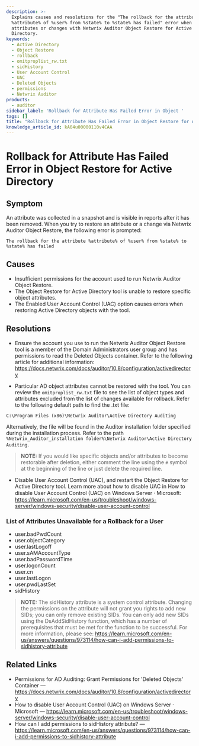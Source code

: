 ```yaml
---
description: >-
  Explains causes and resolutions for the "The rollback for the attribute
  %attribute% of %user% from %state% to %state% has failed" error when restoring
  attributes or changes with Netwrix Auditor Object Restore for Active
  Directory.
keywords:
  - Active Directory
  - Object Restore
  - rollback
  - omitproplist_rw.txt
  - sidHistory
  - User Account Control
  - UAC
  - Deleted Objects
  - permissions
  - Netwrix Auditor
products:
  - auditor
sidebar_label: 'Rollback for Attribute Has Failed Error in Object '
tags: []
title: "Rollback for Attribute Has Failed Error in Object Restore for Active Directory"
knowledge_article_id: kA04u00000110v4CAA
---
```


# Rollback for Attribute Has Failed Error in Object Restore for Active Directory

## Symptom

An attribute was collected in a snapshot and is visible in reports after it has been removed. When you try to restore an attribute or a change via Netwrix Auditor Object Restore, the following error is prompted:

```text
The rollback for the attribute %attribute% of %user% from %state% to %state% has failed
```

## Causes

- Insufficient permissions for the account used to run Netwrix Auditor Object Restore.
- The Object Restore for Active Directory tool is unable to restore specific object attributes.
- The Enabled User Account Control (UAC) option causes errors when restoring Active Directory objects with the tool.

## Resolutions

- Ensure the account you use to run the Netwrix Auditor Object Restore tool is a member of the Domain Administrators user group and has permissions to read the Deleted Objects container. Refer to the following article for additional information: https://docs.netwrix.com/docs/auditor/10.8/configuration/activedirectory

- Particular AD object attributes cannot be restored with the tool. You can review the `omitproplist_rw.txt` file to see the list of object types and attributes excluded from the list of changes available for rollback. Refer to the following default path to find the .txt file:

```text
C:\Program Files (x86)\Netwrix Auditor\Active Directory Auditing
```

  Alternatively, the file will be found in the Auditor installation folder specified during the installation process. Refer to the path `%Netwrix_Auditor_installation folder%\Netwrix Auditor\Active Directory Auditing`.

  > **NOTE:** If you would like specific objects and/or attributes to become restorable after deletion, either comment the line using the `#` symbol at the beginning of the line or just delete the required line.

- Disable User Account Control (UAC), and restart the Object Restore for Active Directory tool. Learn more about how to disable UAC in How to disable User Account Control (UAC) on Windows Server ⸱ Microsoft: https://learn.microsoft.com/en-us/troubleshoot/windows-server/windows-security/disable-user-account-control

### List of Attributes Unavailable for a Rollback for a User

- user.badPwdCount
- user.objectCategory
- user.lastLogoff
- user.sAMAccountType
- user.badPasswordTime
- user.logonCount
- user.cn
- user.lastLogon
- user.pwdLastSet
- sidHistory

> **NOTE:** The sidHistory attribute is a system control attribute. Changing the permissions on the attribute will not grant you rights to add new SIDs; you can only remove existing SIDs. You can only add new SIDs using the DsAddSidHistory function, which has a number of prerequisites that must be met for the function to be successful. For more information, please see: https://learn.microsoft.com/en-us/answers/questions/973114/how-can-i-add-permissions-to-sidhistory-attribute

## Related Links

- Permissions for AD Auditing: Grant Permissions for 'Deleted Objects' Container — https://docs.netwrix.com/docs/auditor/10.8/configuration/activedirectory
- How to disable User Account Control (UAC) on Windows Server ⸱ Microsoft — https://learn.microsoft.com/en-us/troubleshoot/windows-server/windows-security/disable-user-account-control
- How can I add permissions to sidHistory attribute? — https://learn.microsoft.com/en-us/answers/questions/973114/how-can-i-add-permissions-to-sidhistory-attribute
